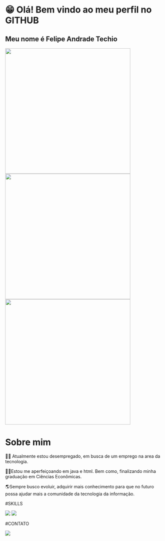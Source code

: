 # 😁 Olá! Bem vindo ao meu perfil no GITHUB
## Meu nome é Felipe Andrade Techio
<img src="https://camo.githubusercontent.com/e9779c707209683ade8c4777580a6797bf13d6ebd03d62fb5990380523e97172/68747470733a2f2f6769746875622d726561646d652d73746174732e76657263656c2e6170702f6170693f757365726e616d653d66656c697065616e647261646574656368696f267468656d653d68696768636f6e74726173742673686f775f69636f6e733d7472756526686964655f626f726465723d66616c736526636f756e745f707269766174653d74727565" width="400" />
<img src="https://camo.githubusercontent.com/10a195c3558424209f436e4e426d55588b3a90f49532f5e245ec1cdb75b73d65/68747470733a2f2f6769746875622d726561646d652d73747265616b2d73746174732e6865726f6b756170702e636f6d2f3f757365723d66656c697065616e647261646574656368696f267468656d653d68696768636f6e747261737426686964655f626f726465723d66616c7365" width="400" />
<img src="https://camo.githubusercontent.com/3b1a97c94908b03f65e509b03bcb08411eb93889a155d628d3e39c7ef77c9497/68747470733a2f2f6769746875622d726561646d652d73746174732e76657263656c2e6170702f6170692f746f702d6c616e67732f3f757365726e616d653d66656c697065616e647261646574656368696f267468656d653d68696768636f6e74726173742673686f775f69636f6e733d7472756526686964655f626f726465723d66616c7365266c61796f75743d636f6d70616374" width="400" />

# Sobre mim
👦🏻 Atualmente estou desempregado, em busca de um emprego na area da tecnologia.

👨‍🎓Estou me aperfeiçoando em java e html. Bem como, finalizando minha graduação em Ciências Econômicas.

🌎Sempre busco evoluir, adquirir mais conhecimento para que no futuro possa ajudar mais a comunidade da tecnologia da informação.<br>


#SKILLS 

<img src="https://img.shields.io/badge/Java-ED8B00?style=for-the-badge&logo=openjdk&logoColor=white" />
<img src="https://img.shields.io/badge/PostgreSQL-316192?style=for-the-badge&logo=postgresql&logoColor=white" />

#CONTATO

<div>
<a href="felipetechio19@gmail.com" >
  <img src="https://img.shields.io/badge/Gmail-D14836?style=for-the-badge&logo=gmail&logoColor=white" />
</a>







